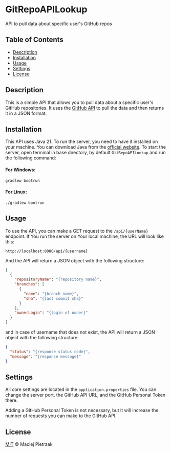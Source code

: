 # GitRepoAPILookup
API to pull data about specific user's GitHub repos

## Table of Contents

- [Description](#description)
- [Installation](#installation)
- [Usage](#usage)
- [Settings](#settings)
- [License](#license)

## Description
This is a simple API that allows you to pull data about a specific user's GitHub repositories. It uses the [GitHub API](https://docs.github.com/en/rest) to pull the data and then returns it in a JSON format.


## Installation

This API uses Java 21. To run the server, you need to have it installed on your machine. You can download Java from the [official website](https://www.oracle.com/java/technologies/downloads/#java21).
To start the server, open terminal in base directory, by default `GitRepoAPILookup` and  run the following command:

#### For Windows:
```gradlew bootrun```

#### For Linux:
```./gradlew bootrun```

## Usage

To use the API, you can make a GET request to the `/api/{userName}` endpoint. If You run the server on Your local machine, the URL will look like this:

```http://localhost:8080/api/{username}```

And the API will return a JSON object with the following structure:

```json
[
  {
    "repositoryName": "{repository name}",
    "branches": [
      {
        "name": "{branch name}",
        "sha": "{last commit sha}"
      }
    ],
    "ownerLogin": "{login of owner}"
  }
]
```

and in case of username that does not exist, the API will return a JSON object with the following structure:

```json
{
  "status": "{response status code}",
  "message": "{response message}"
}
```

## Settings

All core settings are located in the `application.properties` file. You can change the server port, the GitHub API URL, and the GitHub Personal Token there.

Adding a GitHub Personal Token is not necessary, but it will increase the number of requests you can make to the GitHub API.

## License

[MIT](LICENSE) © Maciej Pietrzak

